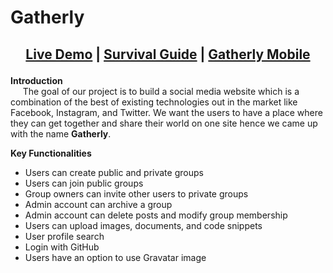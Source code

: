 # Gatherly
## <p align="center">[Live Demo](http://qav2.cs.odu.edu/fordFanatics/index.php) | [Survival Guide](http://qav2.cs.odu.edu/fordFanatics/helppage.html) | [Gatherly Mobile](https://github.com/niphadkarneha/GatherlyMobile)          
</p>
<b>Introduction</b></br>
&nbsp;&nbsp;&nbsp;&nbsp;&nbsp;The goal of our project is to build a social media website which is a combination of the best of existing technologies out in the market like Facebook, Instagram, and Twitter. We want the users to have a place where they can get together and share their world on one site hence we came up with the name <b>Gatherly</b>.

<b>Key Functionalities</b>
 - Users can create public and private groups
 - Users can join public groups
 - Group owners can invite other users to private groups
 - Admin account can archive a group 
 - Admin account can delete posts and modify group membership
 - Users can upload images, documents, and code snippets
 - User profile search
 - Login with GitHub 
 - Users have an option to use Gravatar image




